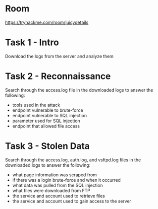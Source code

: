 # Room
https://tryhackme.com/room/juicydetails

# Task 1 - Intro
Download the logs from the server and analyze them

# Task 2 - Reconnaissance
Search through the access.log file in the downloaded logs to answer the following:
* tools used in the attack
* endpoint vulnerable to brute-force
* endpoint vulnerable to SQL injection
* parameter used for SQL injection
* endpoint that allowed file access

# Task 3 - Stolen Data
Search through the access.log, auth.log, and vsftpd.log files in the downloaded logs to answer the following:
* what page information was scraped from
* if there was a login brute-force and when it occurred
* what data was pulled from the SQL injection
* what files were downloaded from FTP
* the service and account used to retrieve files
* the service and account used to gain access to the server